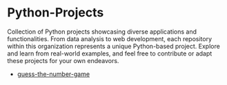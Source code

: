 # Python-Projects
Collection of Python projects showcasing diverse applications and functionalities. From data analysis to web development, each repository within this organization represents a unique Python-based project. Explore and learn from real-world examples, and feel free to contribute or adapt these projects for your own endeavors.

- [guess-the-number-game](https://github.com/shivam0507/Python-Projects/tree/main/guess-the-number-game)
